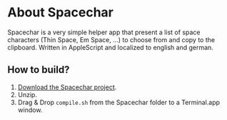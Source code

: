 About Spacechar
===============

Spacechar is a very simple helper app that present a list of space characters (Thin Space, Em Space, …) to choose from and copy to the clipboard. Written in AppleScript and localized to english and german.

How to build?
-------------

1. [Download the Spacechar project](https://github.com/superpixel/Spacechar/archive/master.zip).
2. Unzip.
3. Drag & Drop `compile.sh` from the Spacechar folder to a Terminal.app window.
